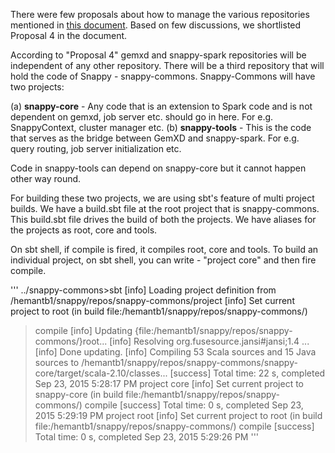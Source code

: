 There were few proposals about how to manage the various repositories mentioned in [this document](https://docs.google.com/document/d/1jC8z-WPzK0B8J6p3jverumK4gcbprmFiciXYKd2JUVE/edit#). Based on few discussions, we shortlisted Proposal 4 in the document. 

According to "Proposal 4" gemxd and snappy-spark repositories will be independent of any other repository. There will be a third repository that will hold the code of Snappy - snappy-commons. Snappy-Commons will have two projects: 
 
(a) **snappy-core** - Any code that is an extension to Spark code and is not dependent on gemxd, job server etc. should go in here. For e.g. SnappyContext, cluster manager etc. 
(b) **snappy-tools** - This is the code that serves as the bridge between GemXD and snappy-spark.  For e.g. query routing, job server initialization etc. 

Code in snappy-tools can depend on snappy-core but it cannot happen other way round. 

For building these two projects, we are using sbt's feature of multi project builds. We have a build.sbt file at the root project that is snappy-commons. This build.sbt file drives the build of both the projects. We have aliases for the projects as root, core and tools. 

On sbt shell, if compile is fired, it compiles root, core and tools. To build an individual project, on sbt shell, you can write - "project core" and then fire compile.  
  
'''
../snappy-commons>sbt 
[info] Loading project definition from /hemantb1/snappy/repos/snappy-commons/project
[info] Set current project to root (in build file:/hemantb1/snappy/repos/snappy-commons/)
> compile 
[info] Updating {file:/hemantb1/snappy/repos/snappy-commons/}root...
[info] Resolving org.fusesource.jansi#jansi;1.4 ...
[info] Done updating.
[info] Compiling 53 Scala sources and 15 Java sources to /hemantb1/snappy/repos/snappy-commons/snappy-core/target/scala-2.10/classes...
[success] Total time: 22 s, completed Sep 23, 2015 5:28:17 PM
> project core 
[info] Set current project to snappy-core (in build file:/hemantb1/snappy/repos/snappy-commons/)
> compile 
[success] Total time: 0 s, completed Sep 23, 2015 5:29:19 PM
> project root 
[info] Set current project to root (in build file:/hemantb1/snappy/repos/snappy-commons/)
> compile 
[success] Total time: 0 s, completed Sep 23, 2015 5:29:26 PM
'''
> 
